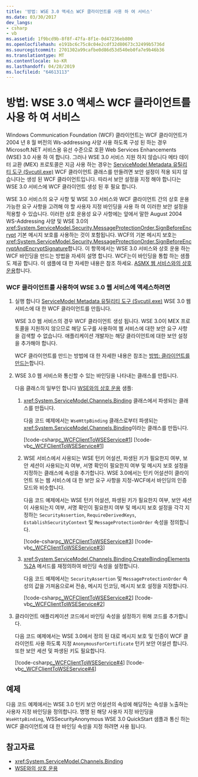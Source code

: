 ```yaml
---
title: '방법: WSE 3.0 액세스 WCF 클라이언트를 사용 하 여 서비스'
ms.date: 03/30/2017
dev_langs:
- csharp
- vb
ms.assetid: 1f9bcd9b-8f8f-47fa-8f1e-0d47236eb800
ms.openlocfilehash: e191bc6c75c8c04e2cdf32d80673c32499b5736d
ms.sourcegitcommit: 2701302a99cafbe0d86d53d540eb0fa7e9b46b36
ms.translationtype: MT
ms.contentlocale: ko-KR
ms.lasthandoff: 04/28/2019
ms.locfileid: "64613113"
---
```

# <a name="how-to-access-a-wse-30-service-with-a-wcf-client"></a>방법: WSE 3.0 액세스 WCF 클라이언트를 사용 하 여 서비스
Windows Communication Foundation (WCF) 클라이언트는 WCF 클라이언트가 2004 년 8 월 버전의 Ws-addressing 사양 사용 하도록 구성 된 하는 경우 Microsoft.NET 서비스용 유선 수준으로 호환 Web Services Enhancements (WSE) 3.0 사용 하 여 합니다. 그러나 WSE 3.0 서비스 지원 하지 않습니다 메타 데이터 교환 (MEX) 프로토콜은 지금 사용 하는 경우는 [ServiceModel Metadata 유틸리티 도구 (Svcutil.exe)](../../../../docs/framework/wcf/servicemodel-metadata-utility-tool-svcutil-exe.md) WCF 클라이언트 클래스를 만들려면 보안 설정이 적용 되지 않습니다는 생성 된 WCF 클라이언트입니다. 따라서 보안 설정을 지정 해야 합니다는 WSE 3.0 서비스에 WCF 클라이언트 생성 된 후 필요 합니다.  
  
 WSE 3.0 서비스의 요구 사항 및 WSE 3.0 서비스와 WCF 클라이언트 간의 상호 운용 가능한 요구 사항을 고려해 야 할 사용자 지정 바인딩을 사용 하 여 이러한 보안 설정을 적용할 수 있습니다. 이러한 상호 운용성 요구 사항에는 앞에서 말한 August 2004 WS-Addressing 사양 및 WSE 3.0의 <xref:System.ServiceModel.Security.MessageProtectionOrder.SignBeforeEncrypt> 기본 메시지 보호를 사용하는 것이 포함됩니다. WCF의 기본 메시지 보호는 <xref:System.ServiceModel.Security.MessageProtectionOrder.SignBeforeEncryptAndEncryptSignature>합니다. 이 항목에서는 WSE 3.0 서비스와 상호 운용 하는 WCF 바인딩을 만드는 방법을 자세히 설명 합니다. WCF는이 바인딩을 통합 하는 샘플도 제공 합니다. 이 샘플에 대 한 자세한 내용은 참조 하세요. [ASMX 웹 서비스와의 상호 운용](../../../../docs/framework/wcf/samples/interoperating-with-asmx-web-services.md)합니다.  
  
### <a name="to-access-a-wse-30-web-service-with-a-wcf-client"></a>WCF 클라이언트를 사용하여 WSE 3.0 웹 서비스에 액세스하려면  
  
1. 실행 합니다 [ServiceModel Metadata 유틸리티 도구 (Svcutil.exe)](../../../../docs/framework/wcf/servicemodel-metadata-utility-tool-svcutil-exe.md) WSE 3.0 웹 서비스에 대 한 WCF 클라이언트를 만듭니다.  
  
     WSE 3.0 웹 서비스의 경우 WCF 클라이언트 생성 됩니다. WSE 3.0이 MEX 프로토콜을 지원하지 않으므로 해당 도구를 사용하여 웹 서비스에 대한 보안 요구 사항을 검색할 수 없습니다. 애플리케이션 개발자는 해당 클라이언트에 대한 보안 설정을 추가해야 합니다.  
  
     WCF 클라이언트를 만드는 방법에 대 한 자세한 내용은 참조는 [방법: 클라이언트를 만드는](../../../../docs/framework/wcf/how-to-create-a-wcf-client.md)합니다.  
  
2. WSE 3.0 웹 서비스와 통신할 수 있는 바인딩을 나타내는 클래스를 만듭니다.  
  
     다음 클래스의 일부인 합니다 [WSE와의 상호 운용](https://docs.microsoft.com/previous-versions/dotnet/netframework-3.5/ms752257%28v=vs.90%29) 샘플:  
  
    1. <xref:System.ServiceModel.Channels.Binding> 클래스에서 파생되는 클래스를 만듭니다.  
  
         다음 코드 예제에서는 `WseHttpBinding` 클래스로부터 파생되는 <xref:System.ServiceModel.Channels.Binding>이라는 클래스를 만듭니다.  
  
         [!code-csharp[c_WCFClientToWSEService#1](../../../../samples/snippets/csharp/VS_Snippets_CFX/c_wcfclienttowseservice/cs/wsehttpbinding.cs#1)]
         [!code-vb[c_WCFClientToWSEService#1](../../../../samples/snippets/visualbasic/VS_Snippets_CFX/c_wcfclienttowseservice/vb/wsehttpbinding.vb#1)]  
  
    2. WSE 서비스에서 사용되는 WSE 턴키 어설션, 파생된 키가 필요한지 여부, 보안 세션이 사용되는지 여부, 서명 확인이 필요한지 여부 및 메시지 보호 설정을 지정하는 클래스에 속성을 추가합니다. WSE 3.0에서는 턴키 어설션이 클라이언트 또는 웹 서비스에 대 한 보안 요구 사항을 지정-WCF에서 바인딩의 인증 모드와 비슷합니다.  
  
         다음 코드 예제에서는 WSE 턴키 어설션, 파생된 키가 필요한지 여부, 보안 세션이 사용되는지 여부, 서명 확인이 필요한지 여부 및 메시지 보호 설정을 각각 지정하는 `SecurityAssertion`, `RequireDerivedKeys`, `EstablishSecurityContext` 및 `MessageProtectionOrder` 속성을 정의합니다.  
  
         [!code-csharp[c_WCFClientToWSEService#3](../../../../samples/snippets/csharp/VS_Snippets_CFX/c_wcfclienttowseservice/cs/wsehttpbinding.cs#3)]
         [!code-vb[c_WCFClientToWSEService#3](../../../../samples/snippets/visualbasic/VS_Snippets_CFX/c_wcfclienttowseservice/vb/wsehttpbinding.vb#3)]  
  
    3. <xref:System.ServiceModel.Channels.Binding.CreateBindingElements%2A> 메서드를 재정의하여 바인딩 속성을 설정합니다.  
  
         다음 코드 예제에서는 `SecurityAssertion` 및 `MessageProtectionOrder` 속성의 값을 가져옴으로써 전송, 메시지 인코딩, 메시지 보호 설정을 지정합니다.  
  
         [!code-csharp[c_WCFClientToWSEService#2](../../../../samples/snippets/csharp/VS_Snippets_CFX/c_wcfclienttowseservice/cs/wsehttpbinding.cs#2)]
         [!code-vb[c_WCFClientToWSEService#2](../../../../samples/snippets/visualbasic/VS_Snippets_CFX/c_wcfclienttowseservice/vb/wsehttpbinding.vb#2)]  
  
3. 클라이언트 애플리케이션 코드에서 바인딩 속성을 설정하기 위해 코드를 추가합니다.  
  
     다음 코드 예제에서는 WSE 3.0에서 정의 된 대로 메시지 보호 및 인증이 WCF 클라이언트 사용 하도록 지정 `AnonymousForCertificate` 턴키 보안 어설션 합니다. 또한 보안 세션 및 파생된 키도 필요합니다.  
  
     [!code-csharp[c_WCFClientToWSEService#4](../../../../samples/snippets/csharp/VS_Snippets_CFX/c_wcfclienttowseservice/cs/client.cs#4)]
     [!code-vb[c_WCFClientToWSEService#4](../../../../samples/snippets/visualbasic/VS_Snippets_CFX/c_wcfclienttowseservice/vb/client.vb#4)]  
  
## <a name="example"></a>예제  
 다음 코드 예제에서는 WSE 3.0 턴키 보안 어설션의 속성에 해당하는 속성을 노출하는 사용자 지정 바인딩을 정의합니다. 명명 된 해당 사용자 지정 바인딩을 `WseHttpBinding`, WSSecurityAnonymous WSE 3.0 QuickStart 샘플과 통신 하는 WCF 클라이언트에 대 한 바인딩 속성을 지정 하려면 사용 됩니다.  

## <a name="see-also"></a>참고자료

- <xref:System.ServiceModel.Channels.Binding>
- [WSE와의 상호 운용](https://docs.microsoft.com/previous-versions/dotnet/netframework-3.5/ms752257%28v=vs.90%29)

